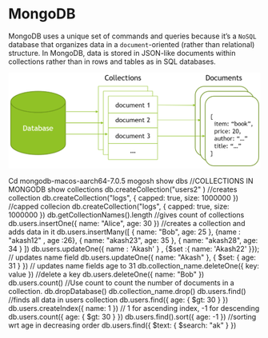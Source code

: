 # MongoDB
MongoDB uses a unique set of commands and queries because it’s a `NoSQL` database that organizes data in a `document`-oriented (rather than relational) structure. In MongoDB, data is stored in JSON-like documents within collections rather than in rows and tables as in SQL databases.

![alt text](image.png)

Cd mongodb-macos-aarch64-7.0.5
mogosh 
show dbs
//COLLECTIONS IN MONGODB
show collections
db.createCollection("users2" ) //creates collection
db.createCollection("logs", { capped: true, size: 1000000 }) //capped collecion
db.createCollection("logs", { capped: true, size: 1000000 })
db.getCollectionNames().length //gives count of collections
db.users.insertOne({ name: "Alice", age: 30 }) //creates a collection and adds data in it
db.users.insertMany([
  { name: "Bob", age: 25 },
  {name : "akash12" , age :26},
 { name: "akash23", age: 35 },
   { name: "akash28", age: 34 }
])
db.users.updateOne({ name : 'Akash' } , {$set :{ name: 'Akash22' }}); // updates name field
db.users.updateOne({ name: "Akash" }, { $set: { age: 31 } }) // updates name fields age to 31
db.collection_name.deleteOne({ key: value }) //delete a key
db.users.deleteOne({ name: "Bob" })
db.users.count() //Use count to count the number of documents in a collection.
db.dropDatabase() 
db.collection_name.drop()
db.users.find() //finds all data in users collection 
db.users.find({ age: { $gt: 30 } })
db.users.createIndex({ name: 1 }) // 1 for ascending index, -1 for descending
db.users.count({ age: { $gt: 30 } })
db.users.find().sort({ age: -1 }) //sorting wrt age in decreasing order
db.users.find({ $text: { $search: "ak" } })